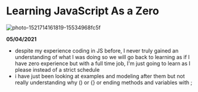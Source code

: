 # Learning JavaScript As a Zero

![photo-1521714161819-15534968fc5f](https://user-images.githubusercontent.com/59414750/116897401-70edcc80-abf2-11eb-88bd-888b0297dcab.jpeg)

**05/04/2021**
- despite my experience coding in JS before, I never truly gained an understanding of what I was doing so we will go back to learning as if I have zero experience but with a full time job, I'm just going to learn as I please instead of a strict schedule
- i have just been looking at examples and modeling after them but not really understanding why () or {} or ending methods and variables with ;